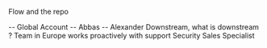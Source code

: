 Flow and the repo


-- Global Account 
    -- Abbas
    -- Alexander Downstream, what is downstream  ? Team in Europe works proactively with support
    Security Sales Specialist 

